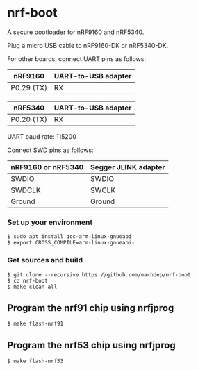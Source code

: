 # nrf-boot

A secure bootloader for nRF9160 and nRF5340.

Plug a micro USB cable to nRF9160-DK or nRF5340-DK.

For other boards, connect UART pins as follows:

| nRF9160           | UART-to-USB adapter  |
| ----------------- | -------------------- |
| P0.29 (TX)        | RX                   |

| nRF5340           | UART-to-USB adapter  |
| ----------------- | -------------------- |
| P0.20 (TX)        | RX                   |

UART baud rate: 115200

Connect SWD pins as follows:

| nRF9160 or nRF5340 | Segger JLINK adapter |
| ------------------ | -------------------- |
| SWDIO              | SWDIO                |
| SWDCLK             | SWCLK                |
| Ground             | Ground               |

### Set up your environment
    $ sudo apt install gcc-arm-linux-gnueabi
    $ export CROSS_COMPILE=arm-linux-gnueabi-

### Get sources and build
    $ git clone --recursive https://github.com/machdep/nrf-boot
    $ cd nrf-boot
    $ make clean all

## Program the nrf91 chip using nrfjprog
    $ make flash-nrf91

## Program the nrf53 chip using nrfjprog
    $ make flash-nrf53
